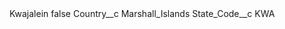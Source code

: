 <?xml version="1.0" encoding="UTF-8"?>
<CustomMetadata xmlns="http://soap.sforce.com/2006/04/metadata" xmlns:xsi="http://www.w3.org/2001/XMLSchema-instance" xmlns:xsd="http://www.w3.org/2001/XMLSchema">
    <label>Kwajalein</label>
    <protected>false</protected>
    <values>
        <field>Country__c</field>
        <value xsi:type="xsd:string">Marshall_Islands</value>
    </values>
    <values>
        <field>State_Code__c</field>
        <value xsi:type="xsd:string">KWA</value>
    </values>
</CustomMetadata>
